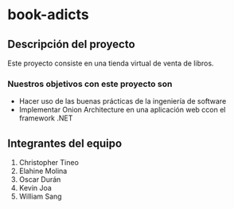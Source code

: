 # book-adicts

## Descripción del proyecto
Este proyecto consiste en una tienda virtual de venta de libros. 

### Nuestros objetivos con este proyecto son
+ Hacer uso de las buenas prácticas de la ingeniería de software
+ Implementar Onion Architecture en una aplicación web ccon el framework .NET

## Integrantes del equipo

1. Christopher Tineo
2. Elahine Molina
3. Oscar Durán
4. Kevin Joa
5. William Sang
